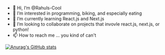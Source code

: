 - 👋 Hi, I’m @Rahuls-Cool
- 👀 I’m interested in programming, biking, and especially eating 
- 🌱 I’m currently learning React.js and Next.js
- 💞️ I’m looking to collaborate on projects that invovle react.js, next.js, or python!
- 📫 How to reach me ... you kind of can't

<!---
Rahulpams/Rahulpams is a ✨ special ✨ repository because its `README.md` (this file) appears on your GitHub profile.
You can click the Preview link to take a look at your changes.
--->

[![Anurag's GitHub stats](https://github-readme-stats.vercel.app/api?username=Rahuls-Cool&show_icons=true&theme=onedark)](https://github.com/anuraghazra/github-readme-stats) 
